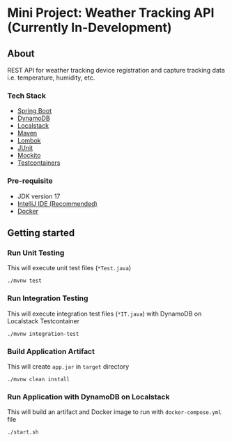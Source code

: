 # Mini Project: Weather Tracking API (Currently In-Development)

## About

REST API for weather tracking device registration and capture tracking data i.e. temperature, humidity, etc.

### Tech Stack

- [Spring Boot](https://spring.io/projects/spring-boot)
- [DynamoDB](https://aws.amazon.com/dynamodb/)
- [Localstack](https://www.localstack.cloud/)
- [Maven](https://maven.apache.org/)
- [Lombok](https://projectlombok.org/)
- [JUnit](https://junit.org/junit5/)
- [Mockito](https://site.mockito.org/)
- [Testcontainers](https://testcontainers.com/)

### Pre-requisite

- JDK version 17
- [IntelliJ IDE (Recommended)](https://www.jetbrains.com/idea/)
- [Docker](https://www.docker.com/)

## Getting started

### Run Unit Testing

This will execute unit test files (`*Test.java`)

```
./mvnw test
```

### Run Integration Testing

This will execute integration test files (`*IT.java`) with DynamoDB on Localstack Testcontainer

```
./mvnw integration-test
```

### Build Application Artifact

This will create `app.jar` in `target` directory

```
./mvnw clean install
```

### Run Application with DynamoDB on Localstack

This will build an artifact and Docker image to run with `docker-compose.yml` file

```
./start.sh
```